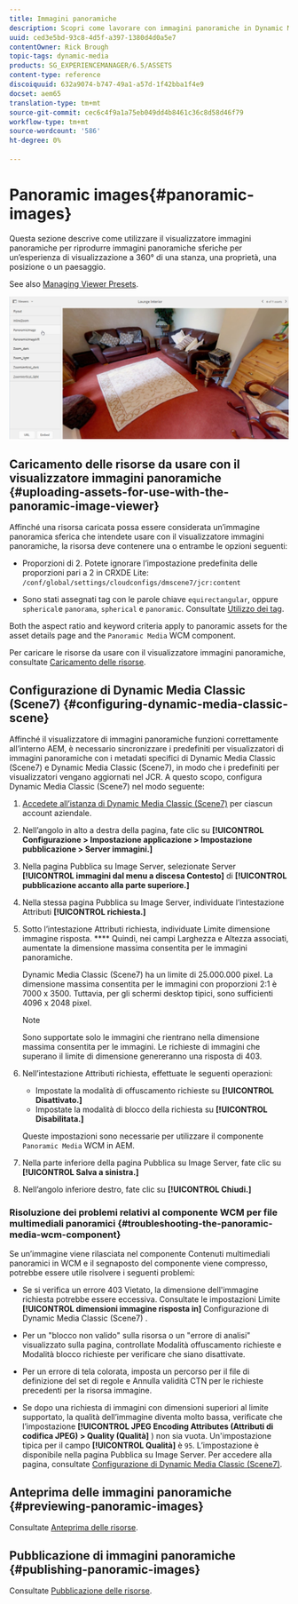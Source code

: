 ```yaml
---
title: Immagini panoramiche
description: Scopri come lavorare con immagini panoramiche in Dynamic Media.
uuid: ced3e5bd-93c8-4d5f-a397-1380d4d0a5e7
contentOwner: Rick Brough
topic-tags: dynamic-media
products: SG_EXPERIENCEMANAGER/6.5/ASSETS
content-type: reference
discoiquuid: 632a9074-b747-49a1-a57d-1f42bba1f4e9
docset: aem65
translation-type: tm+mt
source-git-commit: cec6c4f9a1a75eb049dd4b8461c36c8d58d46f79
workflow-type: tm+mt
source-wordcount: '586'
ht-degree: 0%

---
```



# Panoramic images{#panoramic-images}

Questa sezione descrive come utilizzare il visualizzatore immagini panoramiche per riprodurre immagini panoramiche sferiche per un’esperienza di visualizzazione a 360° di una stanza, una proprietà, una posizione o un paesaggio.

See also [Managing Viewer Presets](/help/assets/managing-viewer-presets.md).

![panoramic-image2](assets/panoramic-image2.png)

## Caricamento delle risorse da usare con il visualizzatore immagini panoramiche {#uploading-assets-for-use-with-the-panoramic-image-viewer}

Affinché una risorsa caricata possa essere considerata un’immagine panoramica sferica che intendete usare con il visualizzatore immagini panoramiche, la risorsa deve contenere una o entrambe le opzioni seguenti:

* Proporzioni di 2.
Potete ignorare l’impostazione predefinita delle proporzioni pari a 2 in CRXDE Lite:
   `/conf/global/settings/cloudconfigs/dmscene7/jcr:content`

* Sono stati assegnati tag con le parole chiave `equirectangular`, oppure `spherical`e `panorama`, `spherical` e `panoramic`. Consultate [Utilizzo dei tag](/help/sites-authoring/tags.md).

Both the aspect ratio and keyword criteria apply to panoramic assets for the asset details page and the `Panoramic Media` WCM component.

Per caricare le risorse da usare con il visualizzatore immagini panoramiche, consultate [Caricamento delle risorse](/help/assets/manage-assets.md#uploading-assets).

## Configurazione di Dynamic Media Classic (Scene7) {#configuring-dynamic-media-classic-scene}

Affinché il visualizzatore di immagini panoramiche funzioni correttamente all’interno AEM, è necessario sincronizzare i predefiniti per visualizzatori di immagini panoramiche con i metadati specifici di Dynamic Media Classic (Scene7) e Dynamic Media Classic (Scene7), in modo che i predefiniti per visualizzatori vengano aggiornati nel JCR. A questo scopo, configura Dynamic Media Classic (Scene7) nel modo seguente:

1. [Accedete all’istanza di Dynamic Media Classic (Scene7)](https://www.adobe.com/marketing-cloud/experience-manager/scene7-login.html) per ciascun account aziendale.

1. Nell’angolo in alto a destra della pagina, fate clic su **[!UICONTROL Configurazione > Impostazione applicazione > Impostazione pubblicazione > Server immagini.]**
1. Nella pagina Pubblica su Image Server, selezionate Server **[!UICONTROL immagini dal menu a discesa Contesto]** di **[!UICONTROL pubblicazione accanto alla parte superiore.]**

1. Nella stessa pagina Pubblica su Image Server, individuate l’intestazione Attributi **[!UICONTROL richiesta.]**
1. Sotto l’intestazione Attributi richiesta, individuate Limite dimensione immagine risposta. **** Quindi, nei campi Larghezza e Altezza associati, aumentate la dimensione massima consentita per le immagini panoramiche.

   Dynamic Media Classic (Scene7) ha un limite di 25.000.000 pixel. La dimensione massima consentita per le immagini con proporzioni 2:1 è 7000 x 3500. Tuttavia, per gli schermi desktop tipici, sono sufficienti 4096 x 2048 pixel.

   >[!NOTE]
   >
   >Sono supportate solo le immagini che rientrano nella dimensione massima consentita per le immagini. Le richieste di immagini che superano il limite di dimensione genereranno una risposta di 403.

1. Nell’intestazione Attributi richiesta, effettuate le seguenti operazioni:

   * Impostate la modalità di offuscamento richieste su **[!UICONTROL Disattivato.]**
   * Impostate la modalità di blocco della richiesta su **[!UICONTROL Disabilitata.]**

   Queste impostazioni sono necessarie per utilizzare il componente `Panoramic Media` WCM in AEM.

1. Nella parte inferiore della pagina Pubblica su Image Server, fate clic su **[!UICONTROL Salva a sinistra.]**

1. Nell’angolo inferiore destro, fate clic su **[!UICONTROL Chiudi.]**

### Risoluzione dei problemi relativi al componente WCM per file multimediali panoramici {#troubleshooting-the-panoramic-media-wcm-component}

Se un’immagine viene rilasciata nel componente Contenuti multimediali panoramici in WCM e il segnaposto del componente viene compresso, potrebbe essere utile risolvere i seguenti problemi:

* Se si verifica un errore 403 Vietato, la dimensione dell&#39;immagine richiesta potrebbe essere eccessiva. Consultate le impostazioni Limite **[!UICONTROL dimensioni immagine risposta in]** Configurazione di Dynamic Media Classic (Scene7) [](/help/assets/panoramic-images.md#configuring-dynamic-media-classic-scene).

* Per un &quot;blocco non valido&quot; sulla risorsa o un &quot;errore di analisi&quot; visualizzato sulla pagina, controllate Modalità offuscamento richieste e Modalità blocco richieste per verificare che siano disattivate.
* Per un errore di tela colorata, imposta un percorso per il file di definizione del set di regole e Annulla validità CTN per le richieste precedenti per la risorsa immagine.
* Se dopo una richiesta di immagini con dimensioni superiori al limite supportato, la qualità dell’immagine diventa molto bassa, verificate che l’impostazione **[!UICONTROL JPEG Encoding Attributes (Attributi di codifica JPEG) > Quality (Qualità]** ) non sia vuota. Un&#39;impostazione tipica per il campo **[!UICONTROL Qualità]** è `95`. L’impostazione è disponibile nella pagina Pubblica su Image Server. Per accedere alla pagina, consultate [Configurazione di Dynamic Media Classic (Scene7)](/help/assets/panoramic-images.md#configuring-dynamic-media-classic-scene).

## Anteprima delle immagini panoramiche {#previewing-panoramic-images}

Consultate [Anteprima delle risorse](/help/assets/previewing-assets.md).

## Pubblicazione di immagini panoramiche {#publishing-panoramic-images}

Consultate [Pubblicazione delle risorse](/help/assets/publishing-dynamicmedia-assets.md).
